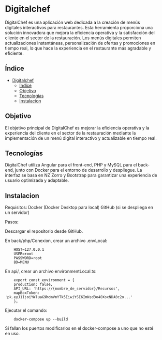 # Digitalchef

DigitalChef es una aplicación web dedicada a la creación de menús digitales interactivos para restaurantes. Esta herramienta proporciona una solución innovadora que mejora la eficiencia operativa y la satisfacción del cliente en el sector de la restauración. Los menús digitales permiten actualizaciones instantáneas, personalización de ofertas y promociones en tiempo real, lo que hace la experiencia en el restaurante más agradable y eficiente.

## Índice
- [Digitalchef](#digitalchef)
  - [Índice](#índice)
  - [Objetivo](#objetivo)
  - [Tecnologías](#tecnologías)
  - [Instalacion](#instalacion)

## Objetivo
El objetivo principal de DigitalChef es mejorar la eficiencia operativa y la experiencia del cliente en el sector de la restauración mediante la implementación de un menú digital interactivo y actualizable en tiempo real.

## Tecnologías
DigitalChef utiliza Angular para el front-end, PHP y MySQL para el back-end, junto con Docker para el entorno de desarrollo y despliegue. La interfaz se basa en NZ Zorro y Bootstrap para garantizar una experiencia de usuario optimizada y adaptable.

## Instalacion

Requisitos:
    Docker (Docker Desktop para local)
    GitHub (si se despliega en un servidor)

Pasos:

Descargar el repositorio desde GitHub.

En back/php/Conexion, crear un archivo .envLocal:

        HOST=127.0.0.1
        USER=root
        PASSWORD=root
        BD=MENU

En api/, crear un archivo environmentLocal.ts:

        export const environment = {
        production: false,
        API_URL: 'https://{nombre_de_servidor}/Recursos',
        mapBoxToken: 'pk.eyJ1IjoiYWluaG9hdmVnYTk5IiwiYSI6ImNsd3o4OXoxNDA0c2o...'
        };

Ejecutar el comando:

        docker-compose up --build


Si fallan los puertos modificarlos en el docker-compose a uno que no esté en uso.

